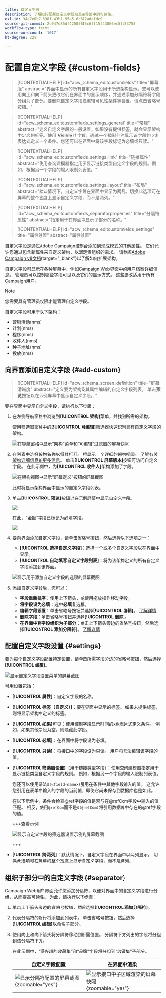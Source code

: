 ```yaml
---
title: 自定义字段
description: 了解如何配置自定义字段及其在界面中的可见性。
exl-id: 34e7e0b7-3981-43b1-95a5-6c672adafdc9
source-git-commit: 2c047d85df42503815c6ff15f43066ec5fb83755
workflow-type: tm+mt
source-wordcount: '1017'
ht-degree: 22%

---
```


# 配置自定义字段 {#custom-fields}

>[!CONTEXTUALHELP]
>id="acw_schema_editcustomfields"
>title="屏幕版"
>abstract="界面中显示的所有自定义字段用于所选架构显示。您可以使用向上和向下箭头更改它们在界面中的显示顺序，并通过添加分隔符将字段分组为子部分。要删除自定义字段或编辑可见性条件等设置，请点击省略号按钮。"

>[!CONTEXTUALHELP]
>id="acw_schema_editcustomfields_settings_general"
>title="常规"
>abstract="定义自定义字段的一般设置。如果没有提供标签，就会显示架构中定义的标签。使用 **Visible if** 字段，通过一个控制何时显示该字段的 xtk 表达式定义一个条件。您还可以在界面中将该字段标记为必填或只读。"

>[!CONTEXTUALHELP]
>id="acw_schema_editcustomfields_settings_link"
>title="链接属性"
>abstract="使用查询建模器指定用于显示链接类型自定义字段的规则。例如，根据另一个字段的输入限制列表值。"

>[!CONTEXTUALHELP]
>id="acw_schema_editcustomfields_settings_layout"
>title="布局"
>abstract="默认情况下，自定义字段在界面中显示为两列。切换此选项可在屏幕的整个宽度上显示自定义字段，而不是两列。"

>[!CONTEXTUALHELP]
>id="acw_schema_editcustomfields_separatorproperties"
>title="分隔符属性"
>abstract="指定用于在界面中显示子部分的名称。"

<!-- NOT USED IN THE UI?-->

>[!CONTEXTUALHELP]
>id="acw_schema_editcustomfields_settings"
>title="属性设置"
>abstract="属性设置"

自定义字段是通过Adobe Campaign控制台添加到现成模式的其他属性。 它们允许您通过包含新属性来自定义架构，以满足贵组织的需求。 请参阅[Adobe Campaign v8文档](https://experienceleague.adobe.com/docs/campaign/campaign-v8/developer/shemas-forms/extend-schema.html){target="_blank"}以了解如何扩展架构。

自定义字段可显示在各种屏幕中，例如Campaign Web界面中的用户档案详细信息。 管理员可以控制哪些字段可见以及它们的显示方式。 这些更改适用于所有Campaign用户。

>[!NOTE]
>
>您需要具有管理员权限才能管理自定义字段。

自定义字段可用于以下架构：

* 营销活动(nms)
* 计划(nms)
* 程序(nms)
* 收件人(nms)
* 种子地址(nms)
* 投放(nms)

## 向界面添加自定义字段 {#add-custom}

>[!CONTEXTUALHELP]
>id="acw_schema_screen_definition"
>title="屏幕清晰度"
>abstract="定义要为架构及其属性编辑的自定义字段列表。 单击&#x200B;**预览**&#x200B;按钮以在示例屏幕中显示自定义字段。"


要在界面中显示自定义字段，请执行以下步骤：

1. 在左侧导航窗格中浏览到&#x200B;**[!UICONTROL 架构]**&#x200B;菜单，并找到所需的架构。

   使用筛选器窗格中的&#x200B;**[!UICONTROL 可编辑]**&#x200B;筛选器快速识别具有自定义字段的架构。

   ![在导航窗格中显示“架构”菜单和“可编辑”过滤器的屏幕快照](assets/custom-fields-open.png)

1. 在列表中选择架构名称以将其打开。 将显示一个详细的架构视图。 [了解有关架构详细信息的更多信息](../administration/schemas.md)。 单击&#x200B;**[!UICONTROL 屏幕版本]**&#x200B;按钮可访问自定义字段。 在此示例中，为&#x200B;**[!UICONTROL 收件人]**&#x200B;架构添加了字段。

   ![在架构视图中显示“屏幕定义”按钮的屏幕截图](assets/custom-fields-edit.png)

   此时将显示架构界面中显示的自定义字段列表。

1. 单击&#x200B;**[!UICONTROL 预览]**&#x200B;按钮以在示例屏幕中显示自定义字段。

   ![](assets/custom-fields-edit2.png)

   在此，“金额”字段已标记为必填字段。

   ![](assets/custom-fields-edit3.png)

1. 要向界面添加自定义字段，请单击省略号按钮，然后选择以下选项之一：

   * **[!UICONTROL 选择自定义字段]**：选择一个或多个自定义字段以在界面中显示。
   * **[!UICONTROL 自动填写自定义字段列表]**：将为该架构定义的所有自定义字段添加到该界面。

   ![显示用于添加自定义字段的选项的屏幕截图](assets/custom-fields-add.png)

1. 添加自定义字段后，您可以：

   * **字段重新排序**：使用上下箭头，或使用拖放操作移动字段。
   * **将字段设为必填**：选中&#x200B;**必填**&#x200B;复选框。
   * **编辑字段设置**：单击省略号按钮并选择&#x200B;**[!UICONTROL 编辑]**。 [了解详情](#settings)
   * **删除字段**：单击省略号按钮并选择&#x200B;**[!UICONTROL 删除]**。
   * **在界面中将字段组织为子部分**：单击上下箭头旁边的省略号按钮，然后选择&#x200B;**[!UICONTROL 添加分隔符]**。 [了解详情](#separator)

## 配置自定义字段设置 {#settings}

要为每个自定义字段配置特定设置，请单击所需字段旁边的省略号按钮，然后选择&#x200B;**[!UICONTROL 编辑]**。

![显示自定义字段设置菜单的屏幕截图](assets/custom-fields-settings.png)

可用设置包括：

* **[!UICONTROL 属性]**：自定义字段的名称。
* **[!UICONTROL 标签（自定义）]**：要在界面中显示的标签。 如果未提供标签，则将显示架构中定义的标签。
* **[!UICONTROL 如果]**&#x200B;可见：使用控制字段显示时间的xtk表达式定义条件。 例如，如果其他字段为空，则隐藏此字段。
* **[!UICONTROL 必填]**：在界面中将字段设为必填。
* **[!UICONTROL 只读]**：将接口中的字段设为只读。 用户将无法编辑该字段的值。
* **[!UICONTROL 筛选器设置]**（用于链接类型字段）：使用查询建模器指定用于显示链接类型自定义字段的规则。 例如，根据另一个字段的输入限制列表值。

  您还可以使用语法`$(<field-name>)`引用在条件中其他字段输入的值。 这允许您引用在表单中输入的字段的当前值，即使它尚未保存到数据库也是如此。

  在以下示例中，条件会检查@ref字段的值是否与在@refCom字段中输入的值匹配。 相反，使用`@refCom`而不是`$(@refCom)`将引用数据库中存在的@ref字段的值。

  +++查看示例

  ![显示自定义字段的筛选器设置示例的屏幕截图](assets/custom-fields-ref.png)

  +++

* **[!UICONTROL 跨两列]**：默认情况下，自定义字段在界面中以两列显示。 切换此选项可在屏幕的整个宽度上显示自定义字段，而不是两列。

## 组织子部分中的自定义字段 {#separator}

Campaign Web用户界面允许您添加分隔符，以便对界面中的自定义字段进行分组，从而提高可读性。 为此，请执行以下步骤：

1. 单击上下箭头旁边的省略号按钮，然后选择&#x200B;**[!UICONTROL 添加分隔符]**。

1. 代表分隔符的新行将添加到列表中。 单击省略号按钮，然后选择&#x200B;**[!UICONTROL 编辑]**&#x200B;以命名子部分。

1. 使用向上和向下箭头将分隔符移动到所需位置。 分隔符下方列出的字段将分组到该分隔符下方。

   在此示例中，“感兴趣的收藏集”和“品牌”字段将分组到“收藏集”子部分。

   | 自定义字段配置 | 在界面中渲染 |
   |  ---  |  ---  |
   | ![显示分隔符配置的屏幕截图](assets/custom-fields-separator.png){zoomable="yes"} | ![显示接口中子区域渲染的屏幕快照](assets/custom-fields-section.png){zoomable="yes"} |